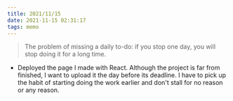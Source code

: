 ```yaml
---
title: 2021/11/15
date: 2021-11-15 02:31:17
tags: memo
---
```


> The problem of missing a daily to-do: if you stop one day, you will stop doing it for a long time.

- Deployed the page I made with React. Although the project is far from finished, I want to upload it the day before its deadline. I have to pick up the habit of starting doing the work earlier and don't stall for no reason or any reason.

<!-- ### Weekly Plan

| Day | Notes |
| --- | ----- |
| Mon |       |
| Tue |       |
| Wed |       |
| Thu |       |
| Fri |       |
| Sat |       |
| Sun |       | -->
